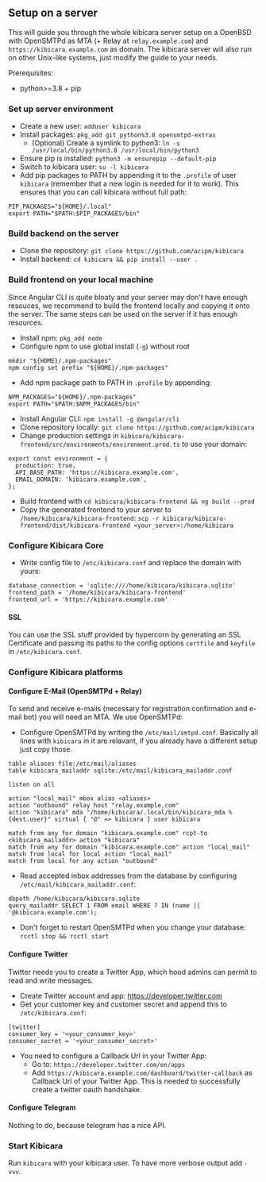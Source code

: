## Setup on a server

This will guide you through the whole kibicara server setup on a OpenBSD with OpenSMTPd as MTA (+ Relay at `relay.example.com`) and `https://kibicara.example.com` as domain. The kibicara server will also run on other Unix-like systems, just modify the guide to your needs.

Prerequisites:
- python>=3.8 + pip

### Set up server environment
- Create a new user: `adduser kibicara`
- Install packages: `pkg_add git python%3.8 opensmtpd-extras`
  - (Optional) Create a symlink to python3: `ln -s /usr/local/bin/python3.8 /usr/local/bin/python3`
- Ensure pip is installed: `python3 -m ensurepip --default-pip`
- Switch to kibicara user: `su -l kibicara`
- Add pip packages to PATH by appending it to the `.profile` of user `kibicara` (remember that a new login is needed for it to work). This ensures that you can call kibicara without full path:
```
PIP_PACKAGES="${HOME}/.local"
export PATH="$PATH:$PIP_PACKAGES/bin"
```

### Build backend on the server
- Clone the repository: `git clone https://github.com/acipm/kibicara`
- Install backend: `cd kibicara && pip install --user .`

### Build frontend on your local machine
Since Angular CLI is quite bloaty and your server may don't have enough resouces, we recommend to build the frontend locally and copying it onto the server. The same steps can be used on the server if it has enough resources.

- Install npm: `pkg_add node`
- Configure npm to use global install (`-g`) without root
```
mkdir "${HOME}/.npm-packages"
npm config set prefix "${HOME}/.npm-packages"
```
- Add npm package path to PATH in `.profile` by appending:
```
NPM_PACKAGES="${HOME}/.npm-packages"
export PATH="$PATH:$NPM_PACKAGES/bin"
```
- Install Angular CLI: `npm install -g @angular/cli`
- Clone repository locally: `git clone https://github.com/acipm/kibicara`
- Change production settings in `kibicara/kibicara-frontend/src/environments/environment.prod.ts` to use your domain:
```
export const environment = {
  production: true,
  API_BASE_PATH: 'https://kibicara.example.com',
  EMAIL_DOMAIN: 'kibicara.example.com',
};
```
- Build frontend with `cd kibicara/kibicara-frontend && ng build --prod`
- Copy the generated frontend to your server to `/home/kibicara/kibicara-frontend`: `scp -r kibicara/kibicara-frontend/dist/kibicara-frontend <your_server>:/home/kibicara`

### Configure Kibicara Core
- Write config file to `/etc/kibicara.conf` and replace the domain with yours:
```
database_connection = 'sqlite:////home/kibicara/kibicara.sqlite'
frontend_path = '/home/kibicara/kibicara-frontend'
frontend_url = 'https://kibicara.example.com'
```

#### SSL
You can use the SSL stuff provided by hypercorn by generating an SSL Certificate and passing its paths to the config options `certfile` and `keyfile` in `/etc/kibicara.conf`.

### Configure Kibicara platforms

#### Configure E-Mail (OpenSMTPd + Relay)
To send and receive e-mails (necessary for registration confirmation and e-mail bot) you will need an MTA. We use OpenSMTPd:

- Configure OpenSMTPd by writing the `/etc/mail/smtpd.conf`. Basically all lines with `kibicara` in it are relavant, if you already have a different setup just copy those.
```
table aliases file:/etc/mail/aliases
table kibicara_mailaddr sqlite:/etc/mail/kibicara_mailaddr.conf

listen on all

action "local_mail" mbox alias <aliases>
action "outbound" relay host "relay.example.com"
action "kibicara" mda "/home/kibicara/.local/bin/kibicara_mda %{dest.user}" virtual { "@" => kibicara } user kibicara

match from any for domain "kibicara.example.com" rcpt-to <kibicara_mailaddr> action "kibicara"
match from any for domain "kibicara.example.com" action "local_mail"
match from local for local action "local_mail"
match from local for any action "outbound"
```
- Read accepted inbox addresses from the database by configuring `/etc/mail/kibicara_mailaddr.conf`:
```
dbpath /home/kibicara/kibicara.sqlite
query_mailaddr SELECT 1 FROM email WHERE ? IN (name || '@kibicara.example.com');
```
- Don't forget to restart OpenSMTPd when you change your database: `rcctl stop && rcctl start`

#### Configure Twitter

Twitter needs you to create a Twitter App, which hood admins can permit to read and write messages.

- Create Twitter account and app: https://developer.twitter.com
- Get your customer key and customer secret and append this to `/etc/kibicara.conf`:
```
[twitter]
consumer_key = '<your_consumer_key>'
consumer_secret = '<your_consumer_secret>'
```
- You need to configure a Callback Url in your Twitter App:
  - Go to: `https://developer.twitter.com/en/apps`
  - Add `https://kibicara.example.com/dashboard/twitter-callback` as Callback Url of your Twitter App. This is needed to successfully create a twitter oauth handshake.

#### Configure Telegram
Nothing to do, because telegram has a nice API.

### Start Kibicara
Run `kibicara` with your kibicara user. To have more verbose output add `-vvv`.
